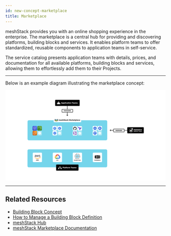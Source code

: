 ```yaml
---
id: new-concept-marketplace
title: Marketplace
---
```


meshStack provides you with an online shopping experience in the enterprise. The marketplace is a central hub for providing and discovering platforms, building blocks and services. It enables platform teams to offer standardized, reusable components to application teams in self-service.

The service catalog presents application teams with details, prices, and documentation for all available platforms, building blocks and services, allowing them to effortlessly add them to their Projects.

---

Below is an example diagram illustrating the marketplace concept:

![Marketplace Concept Diagram](./assets/new_concept/concept_marketplace.png)

---

## Related Resources
- [Building Block Concept](./new-concept-buildingblock.md)
- [How to Manage a Building Block Definition](./new-guide-how-to-manage-a-building-block-definition.md)
- [meshStack Hub](./new-concept-meshstack-hub.md)
- [meshStack Marketplace Documentation](../marketplace.index.md)
